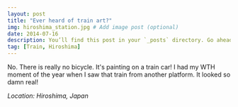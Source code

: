 ```yaml
---
layout: post
title: "Ever heard of train art?"
img: hiroshima_station.jpg # Add image post (optional)
date: 2014-07-16
description: You’ll find this post in your `_posts` directory. Go ahead and edit it and re-build the site to see your changes. # Add post description (optional)
tag: [Train, Hiroshima]
---
```

No. There is really no bicycle. It's painting on a train car! I had my WTH moment of the year when I saw that train from another platform. It looked so damn real!

*Location: Hiroshima, Japan*
